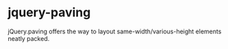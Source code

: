 jquery-paving
=============

jQuery.paving offers the way to layout same-width/various-height elements neatly packed.